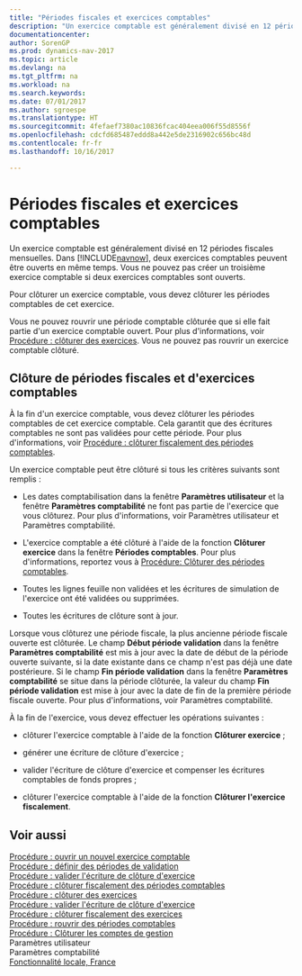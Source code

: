 ```yaml
---
title: "Périodes fiscales et exercices comptables"
description: "Un exercice comptable est généralement divisé en 12 périodes fiscales mensuelles. Dans [!INCLUDE[navnow](../../includes/navnow_md.md)], deux exercices comptables peuvent être ouverts en même temps. Vous ne pouvez pas créer un troisième exercice comptable si deux exercices comptables sont ouverts."
documentationcenter: 
author: SorenGP
ms.prod: dynamics-nav-2017
ms.topic: article
ms.devlang: na
ms.tgt_pltfrm: na
ms.workload: na
ms.search.keywords: 
ms.date: 07/01/2017
ms.author: sgroespe
ms.translationtype: HT
ms.sourcegitcommit: 4fefaef7380ac10836fcac404eea006f55d8556f
ms.openlocfilehash: cdcfd685487eddd8a442e5de2316902c656bc48d
ms.contentlocale: fr-fr
ms.lasthandoff: 10/16/2017

---
```

# <a name="fiscal-periods-and-fiscal-years"></a>Périodes fiscales et exercices comptables
Un exercice comptable est généralement divisé en 12 périodes fiscales mensuelles. Dans [!INCLUDE[navnow](../../includes/navnow_md.md)], deux exercices comptables peuvent être ouverts en même temps. Vous ne pouvez pas créer un troisième exercice comptable si deux exercices comptables sont ouverts.  
  
 Pour clôturer un exercice comptable, vous devez clôturer les périodes comptables de cet exercice.  
  
 Vous ne pouvez rouvrir une période comptable clôturée que si elle fait partie d'un exercice comptable ouvert. Pour plus d'informations, voir [Procédure : clôturer des exercices](how-to-close-years.md). Vous ne pouvez pas rouvrir un exercice comptable clôturé.  
  
## <a name="closing-fiscal-periods-and-fiscal-years"></a>Clôture de périodes fiscales et d'exercices comptables  
 À la fin d'un exercice comptable, vous devez clôturer les périodes comptables de cet exercice comptable. Cela garantit que des écritures comptables ne sont pas validées pour cette période. Pour plus d'informations, voir [Procédure : clôturer fiscalement des périodes comptables](how-to-fiscally-close-years.md).  
  
 Un exercice comptable peut être clôturé si tous les critères suivants sont remplis :  
  
-   Les dates comptabilisation dans la fenêtre **Paramètres utilisateur** et la fenêtre **Paramètres comptabilité** ne font pas partie de l'exercice que vous clôturez. Pour plus d'informations, voir Paramètres utilisateur et Paramètres comptabilité.  
  
-   L'exercice comptable a été clôturé à l'aide de la fonction **Clôturer exercice** dans la fenêtre **Périodes comptables**. Pour plus d'informations, reportez vous à [Procédure: Clôturer des périodes comptables](how-to-close-accounting-periods.md).  
  
-   Toutes les lignes feuille non validées et les écritures de simulation de l'exercice ont été validées ou supprimées.  
  
-   Toutes les écritures de clôture sont à jour.  
  
 Lorsque vous clôturez une période fiscale, la plus ancienne période fiscale ouverte est clôturée. Le champ **Début période validation** dans la fenêtre **Paramètres comptabilité** est mis à jour avec la date de début de la période ouverte suivante, si la date existante dans ce champ n'est pas déjà une date postérieure. Si le champ **Fin période validation** dans la fenêtre **Paramètres comptabilité** se situe dans la période clôturée, la valeur du champ **Fin période validation** est mise à jour avec la date de fin de la première période fiscale ouverte. Pour plus d'informations, voir Paramètres comptabilité.  
  
 À la fin de l'exercice, vous devez effectuer les opérations suivantes :  
  
-   clôturer l'exercice comptable à l'aide de la fonction **Clôturer exercice** ;  
  
-   générer une écriture de clôture d'exercice ;  
  
-   valider l'écriture de clôture d'exercice et compenser les écritures comptables de fonds propres ;  
  
-   clôturer l'exercice comptable à l'aide de la fonction **Clôturer l'exercice fiscalement**.  
  
## <a name="see-also"></a>Voir aussi  
 [Procédure : ouvrir un nouvel exercice comptable](how-to-open-a-new-fiscal-year.md)   
 [Procédure : définir des périodes de validation](how-to-specify-posting-periods.md)   
 [Procédure : valider l'écriture de clôture d'exercice](how-to-post-the-year-end-closing-entry.md)   
 [Procédure : clôturer fiscalement des périodes comptables](how-to-fiscally-close-accounting-periods.md)   
 [Procédure : clôturer des exercices](how-to-close-years.md)   
 [Procédure : valider l'écriture de clôture d'exercice](how-to-post-the-year-end-closing-entry.md)   
 [Procédure : clôturer fiscalement des exercices](how-to-fiscally-close-years.md)   
 [Procédure : rouvrir des périodes comptables](how-to-reopen-accounting-periods.md)   
 [Procédure : Clôturer les comptes de gestion](how-to-close-income-statement-accounts.md)   
 Paramètres utilisateur   
 Paramètres comptabilité   
 [Fonctionnalité locale, France](france-local-functionality.md)
